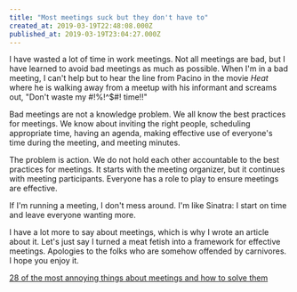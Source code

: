 ```yaml
---
title: "Most meetings suck but they don't have to"
created_at: 2019-03-19T22:48:08.000Z
published_at: 2019-03-19T23:04:27.000Z
---
```

I have wasted a lot of time in work meetings. Not all meetings are bad, but I have learned to avoid bad meetings as much as possible. When I'm in a bad meeting, I can't help but to hear the line from Pacino in the movie _Heat_ where he is walking away from a meetup with his informant and screams out, "Don't waste my #!%!^$#! time!!"

Bad meetings are not a knowledge problem. We all know the best practices for meetings. We know about inviting the right people, scheduling appropriate time, having an agenda, making effective use of everyone's time during the meeting, and meeting minutes. 

The problem is action. We do not hold each other accountable to the best practices for meetings. It starts with the meeting organizer, but it continues with meeting participants. Everyone has a role to play to ensure meetings are effective.

If I'm running a meeting, I don't mess around. I'm like Sinatra: I start on time and leave everyone wanting more.

I have a lot more to say about meetings, which is why I wrote an article about it. Let's just say I turned a meat fetish into a framework for effective meetings. Apologies to the folks who are somehow offended by carnivores. I hope you enjoy it.

[28 of the most annoying things about meetings and how to solve them](https://theascent.pub/28-of-the-most-annoying-things-about-meetings-and-how-to-make-meetings-meaty-f79a70d77f2d)
